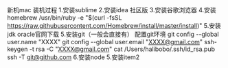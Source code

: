 新机mac 装机过程
1.安装sublime
2.安装idea 社区版
3.安装谷歌浏览器
4.安装homebrew
  /usr/bin/ruby -e "$(curl -fsSL https://raw.githubusercontent.com/Homebrew/install/master/install)"
5.安装jdk 
  oracle官网下载
5.安装git（一般会直接有）
配置git环境
git config --global user.name "XXXX"
git config --global user.email "XXXX@gmail.com"
ssh-keygen -t rsa -C "XXXX@gmail.com"
cat /Users/halibobo/.ssh/id_rsa.pub
ssh -T git@github.com
6.安装node
5.安装item2